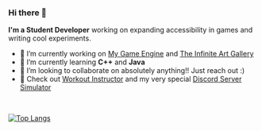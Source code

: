 ### Hi there 👋


**I'm a Student Developer** working on expanding accessibility in games and writing cool experiments.

- 🔭 I’m currently working on [My Game Engine](https://github.com/nowaythisworks/Austin-Game-Engine) and [The Infinite Art Gallery](https://github.com/Brazil-0034/Infinite-Art-Gallery)
- 🌱 I’m currently learning **C++** and **Java**
- 👯 I’m looking to collaborate on absolutely anything!! Just reach out :)
- 🤖 Check out [Workout Instructor](https://3d-workout-instructor.brazil-0034.repl.co/) and my very special [Discord Server Simulator](https://github.com/Brazil-0034/Discord-Server-Simulator)

<br>

[![Top Langs](https://github-readme-stats.vercel.app/api/top-langs/?username=nowaythisworks&theme=onedark&layout=compact)](https://github.com/anuraghazra/github-readme-stats)
